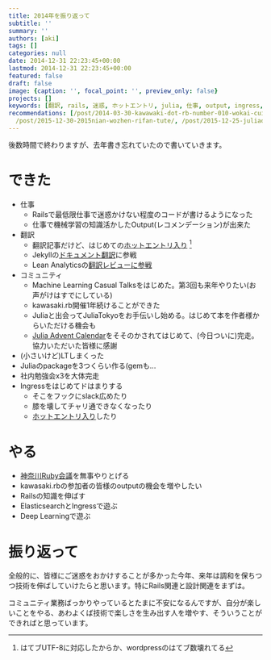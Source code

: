 ```yaml
---
title: 2014年を振り返って
subtitle: ''
summary: ''
authors: [aki]
tags: []
categories: null
date: 2014-12-31 22:23:45+00:00
lastmod: 2014-12-31 22:23:45+00:00
featured: false
draft: false
image: {caption: '', focal_point: '', preview_only: false}
projects: []
keywords: [翻訳, rails, 迷惑, ホットエントリ, julia, 仕事, output, ingress, 来年, 機会]
recommendations: [/post/2014-03-30-kawawaki-dot-rb-number-010-wokai-cui-simasita-number-kwskrb/,
  /post/2015-12-30-2015nian-wozhen-rifan-tute/, /post/2015-12-25-juliadede-raretamainayan-yu-wosheng-rishang-gerufang-fa-number-juliaac/]
---
```

後数時間で終わりますが、去年書き忘れていたので書いていきます。

# できた

- 仕事
  - Railsで最低限仕事で迷惑かけない程度のコードが書けるようになった
  - 仕事で機械学習の知識活かしたOutput(レコメンデーション)が出来た
- 翻訳
  - 翻訳記事だけど、はじめての[ホットエントリ入り](http://b.hatena.ne.jp/entry/chezou.wordpress.com/2014/01/18/%E7%A7%91%E5%AD%A6%E8%A8%88%E7%AE%97%E3%81%AB%E3%81%8A%E3%81%91%E3%82%8B%E5%9D%87%E8%B3%AA%E5%8C%96%E3%80%81%E3%81%82%E3%82%8B%E3%81%84%E3%81%AF%E3%81%AA%E3%81%9Cpython%E3%81%8C%E7%9D%80%E5%AE%9F/) [^1] 
  - Jekyllの[ドキュメント翻訳](http://jekyllrb-ja.github.io/)に参戦
  - Lean Analyticsの[翻訳レビューに参戦](https://chezo.uno/post/2014-12-29-she-nei-delean-analyticsdu-shu-hui-wozhong-emasita)
- コミュニティ
  - Machine Learning Casual Talksをはじめた。第3回も来年やりたい(お声がけはすでにしている)
  - kawasaki.rb開催1年続けることができた
  - Juliaと出会ってJuliaTokyoをお手伝いし始める。はじめて本を作者様からいただける機会も
  - [Julia Advent Calendar](http://qiita.com/advent-calendar/2014/julialang)をそそのかされてはじめて、(今日ついに)完走。協力いただいた皆様に感謝
- (小さいけど)LTしまくった
- Juliaのpackageを3つくらい作る(gemも...
- 社内勉強会x3を大体完走
- Ingressをはじめてドはまりする
  - そこをフックにslack広めたり
  - 膝を壊してチャリ通できなくなったり
  - [ホットエントリ入り](https://chezo.uno/post/2014-12-15-number-ingress-dehurutaimunopuroezientotochu-hui-tutahua)したり

# やる

- [神奈川Ruby会議](http://regional.rubykaigi.org/kana01/)を無事やりとげる
- kawasaki.rbの参加者の皆様のoutputの機会を増やしたい
- Railsの知識を伸ばす
- ElasticsearchとIngressで遊ぶ
- Deep Learningで遊ぶ

# 振り返って

全般的に、皆様にご迷惑をおかけすることが多かった今年、来年は調和を保ちつつ技術を伸ばしていけたらと思います。特にRails関連と設計関連をまずは。

コミュニティ業務ばっかりやっているとたまに不安になるんですが、自分が楽しいことをやる、あわよくば技術で楽しさを生み出す人を増やす、そういうことができればと思っています。

[^1]: はてブUTF-8に対応したからか、wordpressのはてブ数壊れてる


